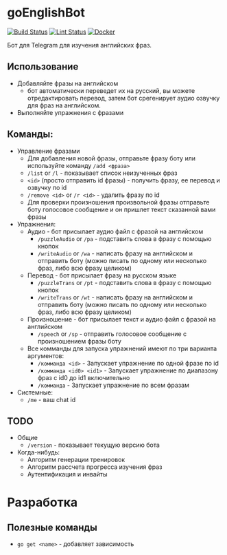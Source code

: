 # goEnglishBot
[![Build Status](https://github.com/Jaitl/goEnglishBot/workflows/Build/badge.svg?branch=master)](https://github.com/Jaitl/goEnglishBot/actions?workflow=Build) [![Lint Status](https://github.com/Jaitl/goEnglishBot/workflows/Lint/badge.svg?branch=master)](https://github.com/Jaitl/goEnglishBot/actions?workflow=Lint) [![Docker](https://github.com/Jaitl/goEnglishBot/workflows/Docker/badge.svg)](https://github.com/Jaitl/goEnglishBot/packages)

Бот для Telegram для изучения английских фраз.

## Использование
* Добавляйте фразы на английском
    * бот автоматически переведет их на русский, вы можете отредактировать перевод, затем бот срегенирует аудио озвучку для фраз на английском.
* Выполняйте упражнения с фразами

## Команды:
* Управление фразами
    * Для добавления новой фразы, отправьте фразу боту или используйте команду `/add <фраза>`
    * `/list` or `/l` - показывает список неизученных фраз
    * `<id>` (просто отправить id фразы) - получить фразу, ее перевод и озвучку по id
    * `/remove <id>` or `/r <id>` - удалить фразу по id
    * Для проверки произношения произвольной фразы отправьте боту голосовое сообщение и он пришлет текст сказанной вами фразы
* Упражнения:
    * Аудио - бот присылает аудио файл с фразой на английском
        * `/puzzleAudio` or `/pa` - подставить слова в фразу с помощью кнопок
        * `/writeAudio` or `/wa` - написать фразу на английском и отправить боту (можно писать по одному или несколько фраз, либо всю фразу целиком)
    * Перевод - бот присылает фразу на русском языке
        * `/puzzleTrans` or `/pt` - подставить слова в фразу с помощью кнопок
        * `/writeTrans` or `/wt` - написать фразу на английском и отправить боту (можно писать по одному или несколько фраз, либо всю фразу целиком)
    * Произношение - бот присылает текст и аудио файл с фразой на английском
        * `/speech` or `/sp` - отправить голосовое сообщение с произношением фразы боту
    * Все комманды для запуска упражнений имеют по три варианта аргументов:
        * `/комманда <id>` - Запускает упражнение по одной фразе по id
        * `/комманда <id0> <id1>` - Запускает упражнение по диапазону фраз с id0 до id1 включительно
        * `/комманда` - Запускает упражнение по всем фразам
* Системные:
    * `/me` - ваш chat id

## TODO
* Общие
    * `/version` - показывает текущую версию бота
* Когда-нибудь:
    * Алгоритм генерации тренировок
    * Алгоритм рассчета прогресса изучения фраз
    * Аутентификация и инвайты

# Разработка
## Полезные команды
* `go get <name>` - добавляет зависимость
